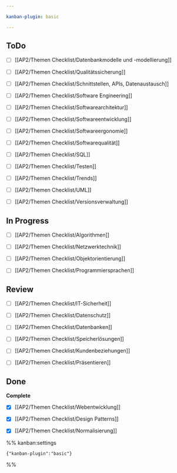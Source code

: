 ```yaml
---

kanban-plugin: basic

---
```


## ToDo

- [ ] [[AP2/Themen Checklist/Datenbankmodelle und -modellierung]]
- [ ] [[AP2/Themen Checklist/Qualitätssicherung]]
- [ ] [[AP2/Themen Checklist/Schnittstellen, APIs, Datenaustausch]]
- [ ] [[AP2/Themen Checklist/Software Engineering]]
- [ ] [[AP2/Themen Checklist/Softwarearchitektur]]
- [ ] [[AP2/Themen Checklist/Softwareentwicklung]]
- [ ] [[AP2/Themen Checklist/Softwareergonomie]]
- [ ] [[AP2/Themen Checklist/Softwarequalität]]
- [ ] [[AP2/Themen Checklist/SQL]]
- [ ] [[AP2/Themen Checklist/Testen]]
- [ ] [[AP2/Themen Checklist/Trends]]
- [ ] [[AP2/Themen Checklist/UML]]
- [ ] [[AP2/Themen Checklist/Versionsverwaltung]]


## In Progress

- [ ] [[AP2/Themen Checklist/Algorithmen]]
- [ ] [[AP2/Themen Checklist/Netzwerktechnik]]
- [ ] [[AP2/Themen Checklist/Objektorientierung]]
- [ ] [[AP2/Themen Checklist/Programmiersprachen]]


## Review

- [ ] [[AP2/Themen Checklist/IT-Sicherheit]]
- [ ] [[AP2/Themen Checklist/Datenschutz]]
- [ ] [[AP2/Themen Checklist/Datenbanken]]
- [ ] [[AP2/Themen Checklist/Speicherlösungen]]
- [ ] [[AP2/Themen Checklist/Kundenbeziehungen]]
- [ ] [[AP2/Themen Checklist/Präsentieren]]


## Done

**Complete**
- [x] [[AP2/Themen Checklist/Webentwicklung]]
- [x] [[AP2/Themen Checklist/Design Patterns]]
- [x] [[AP2/Themen Checklist/Normalisierung]]




%% kanban:settings
```
{"kanban-plugin":"basic"}
```
%%